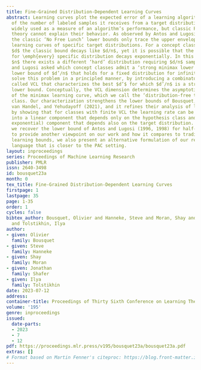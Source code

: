 ```yaml
---
title: Fine-Grained Distribution-Dependent Learning Curves
abstract: Learning curves plot the expected error of a learning algorithm as a function
  of the number of labeled samples it receives from a target distribution. They are
  widely used as a measure of an algorithm’s performance, but classic PAC learning
  theory cannot explain their behavior. As observed by Antos and Lugosi (1996, 1998),
  the classic ‘No Free Lunch’ lower bounds only trace the upper envelope above all
  learning curves of specific target distributions. For a concept class with VC dimension
  $d$ the classic bound decays like $d/n$, yet it is possible that the learning curve
  for \emph{every} specific distribution decays exponentially. In this case, for each
  $n$ there exists a different ‘hard’ distribution requiring $d/n$ samples. Antos
  and Lugosi asked which concept classes admit a ‘strong minimax lower bound’ – a
  lower bound of $d’/n$ that holds for a fixed distribution for infinitely many $n$.We
  solve this problem in a principled manner, by introducing a combinatorial dimension
  called VCL that characterizes the best $d’$ for which $d’/n$ is a strong minimax
  lower bound. Conceptually, the VCL dimension determines the asymptotic rate of decay
  of the minimax learning curve, which we call the ‘distribution-free trail’ of the
  class. Our characterization strengthens the lower bounds of Bousquet, Hanneke, Moran,
  van Handel, and Yehudayoff (2021), and it refines their analysis of learning curves,
  by showing that for classes with finite VCL the learning rate can be decomposed
  into a linear component that depends only on the hypothesis class and a faster (e.g.,
  exponential) component that depends also on the target distribution. As a corollary,
  we recover the lower bound of Antos and Lugosi (1996, 1998) for half-spaces in $\mathbb{R}^d$.Finally,
  to provide another viewpoint on our work and how it compares to traditional PAC
  learning bounds, we also present an alternative formulation of our results in a
  language that is closer to the PAC setting.
layout: inproceedings
series: Proceedings of Machine Learning Research
publisher: PMLR
issn: 2640-3498
id: bousquet23a
month: 0
tex_title: Fine-Grained Distribution-Dependent Learning Curves
firstpage: 1
lastpage: 35
page: 1-35
order: 1
cycles: false
bibtex_author: Bousquet, Olivier and Hanneke, Steve and Moran, Shay and Shafer, Jonathan
  and Tolstikhin, Ilya
author:
- given: Olivier
  family: Bousquet
- given: Steve
  family: Hanneke
- given: Shay
  family: Moran
- given: Jonathan
  family: Shafer
- given: Ilya
  family: Tolstikhin
date: 2023-07-12
address: 
container-title: Proceedings of Thirty Sixth Conference on Learning Theory
volume: '195'
genre: inproceedings
issued:
  date-parts:
  - 2023
  - 7
  - 12
pdf: https://proceedings.mlr.press/v195/bousquet23a/bousquet23a.pdf
extras: []
# Format based on Martin Fenner's citeproc: https://blog.front-matter.io/posts/citeproc-yaml-for-bibliographies/
---
```

